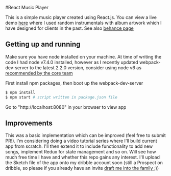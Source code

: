 #React Music Player

This is a simple music player created using React.js. You can view a live demo [here](http://tatenda.info/react-music-player/index.html) where I used random instrumentals with album artwork which I have designed for clients in the past. See also [behance page](https://www.behance.net/gallery/48137829/Music-Player-App)

## Getting up and running

Make sure you have node installed on your machine. At time of writing the code I had node v7.4.0 installed, however as I recently updated webpack-dev-server to the latest 2.2.0 version, consider using node v6 as [recommended by the core team](https://github.com/webpack/webpack-dev-server#readme)

First install npm packages, then boot up the webpack-dev-server

```bash
$ npm install
$ npm start # script written in package.json file
```

Go to "http://localhost:8080" in your browser to view app

## Improvements

This was a basic implementation which can be improved (feel free to submit PR!). I'm considering doing a video tutorial series where I'll build current app from scratch. I'll then extend it to include functionality to add new songs, implement Redux for state management and so on. Will see how much free time I have and whether this repo gains any interest.
I'll upload the Sketch file of the app onto my dribble account soon (still a Prospect on dribble, so please if you already have an invite [draft me into the family ;)](https://dribbble.com/shadrech))